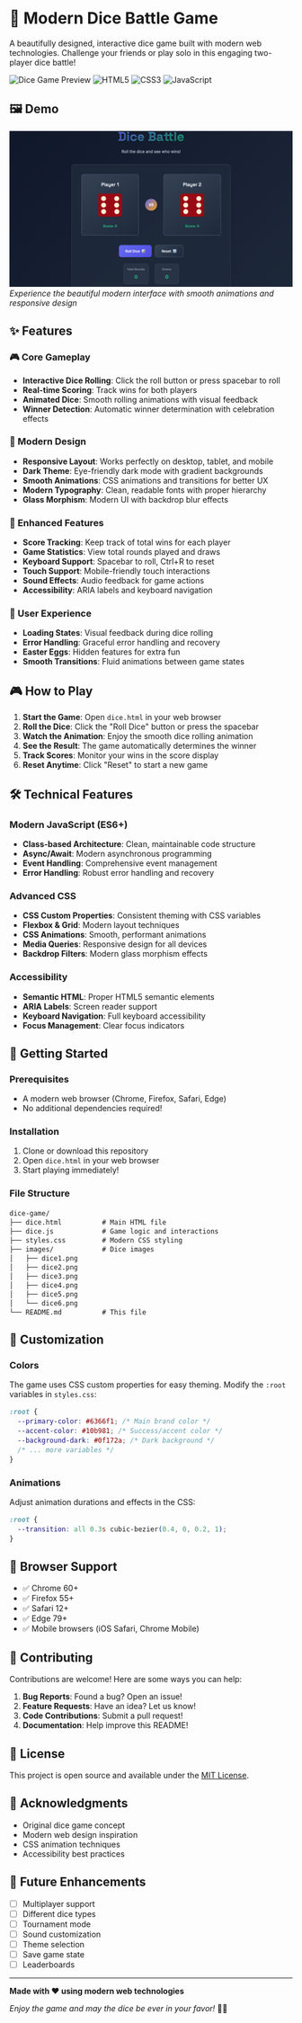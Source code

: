 # 🎲 Modern Dice Battle Game

A beautifully designed, interactive dice game built with modern web technologies. Challenge your friends or play solo in this engaging two-player dice battle!

![Dice Game Preview](https://img.shields.io/badge/Status-Live-brightgreen) ![HTML5](https://img.shields.io/badge/HTML5-E34F26?logo=html5&logoColor=white) ![CSS3](https://img.shields.io/badge/CSS3-1572B6?logo=css3&logoColor=white) ![JavaScript](https://img.shields.io/badge/JavaScript-F7DF1E?logo=javascript&logoColor=black)

## 🖼️ Demo

![Modern Dice Game Demo](dice.png)
_Experience the beautiful modern interface with smooth animations and responsive design_

## ✨ Features

### 🎮 Core Gameplay

- **Interactive Dice Rolling**: Click the roll button or press spacebar to roll
- **Real-time Scoring**: Track wins for both players
- **Animated Dice**: Smooth rolling animations with visual feedback
- **Winner Detection**: Automatic winner determination with celebration effects

### 🎨 Modern Design

- **Responsive Layout**: Works perfectly on desktop, tablet, and mobile
- **Dark Theme**: Eye-friendly dark mode with gradient backgrounds
- **Smooth Animations**: CSS animations and transitions for better UX
- **Modern Typography**: Clean, readable fonts with proper hierarchy
- **Glass Morphism**: Modern UI with backdrop blur effects

### 🚀 Enhanced Features

- **Score Tracking**: Keep track of total wins for each player
- **Game Statistics**: View total rounds played and draws
- **Keyboard Support**: Spacebar to roll, Ctrl+R to reset
- **Touch Support**: Mobile-friendly touch interactions
- **Sound Effects**: Audio feedback for game actions
- **Accessibility**: ARIA labels and keyboard navigation

### 🎯 User Experience

- **Loading States**: Visual feedback during dice rolling
- **Error Handling**: Graceful error handling and recovery
- **Easter Eggs**: Hidden features for extra fun
- **Smooth Transitions**: Fluid animations between game states

## 🎮 How to Play

1. **Start the Game**: Open `dice.html` in your web browser
2. **Roll the Dice**: Click the "Roll Dice" button or press the spacebar
3. **Watch the Animation**: Enjoy the smooth dice rolling animation
4. **See the Result**: The game automatically determines the winner
5. **Track Scores**: Monitor your wins in the score display
6. **Reset Anytime**: Click "Reset" to start a new game

## 🛠️ Technical Features

### Modern JavaScript (ES6+)

- **Class-based Architecture**: Clean, maintainable code structure
- **Async/Await**: Modern asynchronous programming
- **Event Handling**: Comprehensive event management
- **Error Handling**: Robust error handling and recovery

### Advanced CSS

- **CSS Custom Properties**: Consistent theming with CSS variables
- **Flexbox & Grid**: Modern layout techniques
- **CSS Animations**: Smooth, performant animations
- **Media Queries**: Responsive design for all devices
- **Backdrop Filters**: Modern glass morphism effects

### Accessibility

- **Semantic HTML**: Proper HTML5 semantic elements
- **ARIA Labels**: Screen reader support
- **Keyboard Navigation**: Full keyboard accessibility
- **Focus Management**: Clear focus indicators

## 🚀 Getting Started

### Prerequisites

- A modern web browser (Chrome, Firefox, Safari, Edge)
- No additional dependencies required!

### Installation

1. Clone or download this repository
2. Open `dice.html` in your web browser
3. Start playing immediately!

### File Structure

```
dice-game/
├── dice.html          # Main HTML file
├── dice.js            # Game logic and interactions
├── styles.css         # Modern CSS styling
├── images/            # Dice images
│   ├── dice1.png
│   ├── dice2.png
│   ├── dice3.png
│   ├── dice4.png
│   ├── dice5.png
│   └── dice6.png
└── README.md          # This file
```

## 🎨 Customization

### Colors

The game uses CSS custom properties for easy theming. Modify the `:root` variables in `styles.css`:

```css
:root {
  --primary-color: #6366f1; /* Main brand color */
  --accent-color: #10b981; /* Success/accent color */
  --background-dark: #0f172a; /* Dark background */
  /* ... more variables */
}
```

### Animations

Adjust animation durations and effects in the CSS:

```css
:root {
  --transition: all 0.3s cubic-bezier(0.4, 0, 0.2, 1);
}
```

## 🌟 Browser Support

- ✅ Chrome 60+
- ✅ Firefox 55+
- ✅ Safari 12+
- ✅ Edge 79+
- ✅ Mobile browsers (iOS Safari, Chrome Mobile)

## 🤝 Contributing

Contributions are welcome! Here are some ways you can help:

1. **Bug Reports**: Found a bug? Open an issue!
2. **Feature Requests**: Have an idea? Let us know!
3. **Code Contributions**: Submit a pull request!
4. **Documentation**: Help improve this README!

## 📝 License

This project is open source and available under the [MIT License](LICENSE).

## 🎉 Acknowledgments

- Original dice game concept
- Modern web design inspiration
- CSS animation techniques
- Accessibility best practices

## 🔮 Future Enhancements

- [ ] Multiplayer support
- [ ] Different dice types
- [ ] Tournament mode
- [ ] Sound customization
- [ ] Theme selection
- [ ] Save game state
- [ ] Leaderboards

---

**Made with ❤️ using modern web technologies**

_Enjoy the game and may the dice be ever in your favor!_ 🎲✨
